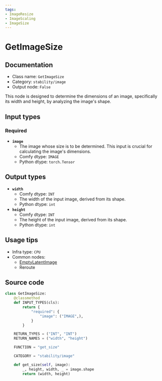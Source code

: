 ```yaml
---
tags:
- ImageResize
- ImageScaling
- ImageSize
---
```


# GetImageSize
## Documentation
- Class name: `GetImageSize`
- Category: `stability/image`
- Output node: `False`

This node is designed to determine the dimensions of an image, specifically its width and height, by analyzing the image's shape.
## Input types
### Required
- **`image`**
    - The image whose size is to be determined. This input is crucial for calculating the image's dimensions.
    - Comfy dtype: `IMAGE`
    - Python dtype: `torch.Tensor`
## Output types
- **`width`**
    - Comfy dtype: `INT`
    - The width of the input image, derived from its shape.
    - Python dtype: `int`
- **`height`**
    - Comfy dtype: `INT`
    - The height of the input image, derived from its shape.
    - Python dtype: `int`
## Usage tips
- Infra type: `CPU`
- Common nodes:
    - [EmptyLatentImage](../../Comfy/Nodes/EmptyLatentImage.md)
    - Reroute



## Source code
```python
class GetImageSize:
    @classmethod
    def INPUT_TYPES(cls):
        return {
            "required": {
                "image": ("IMAGE",),
            }
        }

    RETURN_TYPES = ("INT", "INT")
    RETURN_NAMES = ("width", "height")

    FUNCTION = "get_size"

    CATEGORY = "stability/image"

    def get_size(self, image):
        _, height, width, _ = image.shape
        return (width, height)

```
